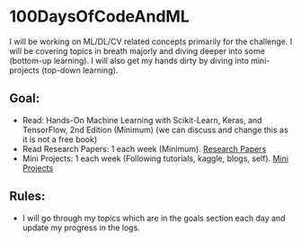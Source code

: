 # 100DaysOfCodeAndML
I will be working on ML/DL/CV related concepts primarily for the challenge. 
I will be covering topics in breath majorly and diving deeper into some (bottom-up learning). 
I will also get my hands dirty by diving into mini-projects (top-down learning).

## Goal:
 - Read: Hands-On Machine Learning with Scikit-Learn, Keras, and TensorFlow, 2nd Edition (Minimum) (we can discuss and change this as it is not a free book)
 - Read Research Papers: 1 each week (Minimum). [Research Papers](./ml-papers-todo.md)
 - Mini Projects: 1 each week (Following tutorials, kaggle, blogs, self). [Mini Projects](./mini-project-todo.md)
 
## Rules:
 - I will go through my topics which are in the goals section each day and update my progress in the logs.
   
